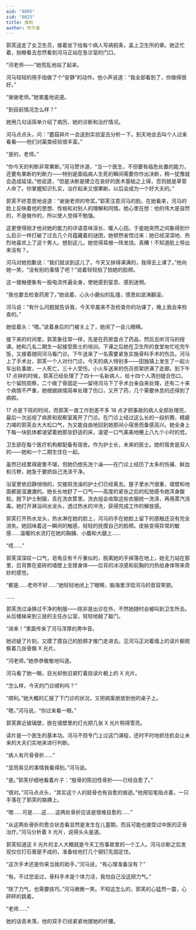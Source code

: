 ```yaml
---
aid: "0005"
zid: "0025"
title: 推倒
author: 吹牛者
---
```


郭芙送走了女卫生员，接着坐下给每个病人写病假条，盖上卫生所的章。她正忙着，抬眼看去忽然看到河马正站在急诊室的门口。

“河老师——”她慌乱地站了起来。

河马轻轻的用手指做了个“安静”的动作。他小声说道：“我全部看到了，你做得很好。”

“谢谢老师。”她害羞地说道。

“到目前情况怎么样？”

她用几句话简单介绍了病历、她的诊断和治疗情况。

河马点点头，问：“蘑菇碎片一会送到实验室去分析一下。到天地会去叫个人过来看看——他们对菌类经验很丰富。”

“是的，老师。”

“你今天的判断非常果断。”河马赞许道，“当一个医生，不但要有临危处置的能力，还要有果断的判断力——特别是面临病人生死的瞬间需要你作出决断，稍一犹豫就会造成延误。”他说道，“但是决断是建立在良好的医术基础之上得，否则就是草菅人命了。你掌握知识扎实，治疗起来又很果断。以后会成为一个好大夫的。”

郭芙不好意思地说道：“谢谢老师的夸奖。”郭芙注意河马的脸。在她看来，河马的脸上反映着他的思想、性格和对别人的理解和同情。她心里在想：他的伟大是自然的，不是做作的，所以使人觉得不勉强。

这更使得刚才他对她的能力的评语意味深长、暖人心田。于是她突然之间象得到什么启示一样打破了过去几个月蕴藏着的谜团，她顿然省悟过来：她已经深深地、热烈地喜欢上了这个男人。想到这儿，她觉得耳根一阵发烧。真糟！不知道脸上带出来没有？。

河马对她抱歉说：“我们就谈到这儿了。今天又排得满满的，我得去上课了。”他向她一笑，“没有别的事情了吧？”说着轻轻拍了拍她的脸颊。

这一接触便象有一股电流传遍全身，使她感到窒息、感到迷惘。

“我也要去检查药房了。”她说着，心头小鹿似的乱撞，情思如波涛翻滚。

河马说：“有什么问题就告诉我，今天早晨来不及检查你的功课了，晚上我会来检查的。”

她低着头：“嗯。”说着身后的门被关上了，她闭了一会儿眼睛。

接下来的时间里，郭芙象往常一样，先是在药房盘点了药品，然后去听河马的授课。她和几名二期生一起接受医士的培训。下课之后她在卫生所的食堂匆忙吃完午饭，又接着随同河马看门诊。下午送来了一名需要紧急实施骨科手术的伤员。河马上了手术台，郭芙一个人对付门诊。今天的病人特别多——田独镇上发生了一起火车出轨事故，一人死亡，三十人受伤。小火车送来的伤员担架挤满了走廊。到下午 17 点钟的时候，郭芙已经处理了了四十一名新病人，给十四个人清创缝合伤口，七个留院观察，二个做了骨固定——留待河马下了手术台亲自来处理，还有二十来个病情不严重，她根据病情简单处理了伤口，又开了药，几个需要休息的还得到了病假。

17 点是下班的时间，而郭芙一直工作到差不多 18 点才把事故的病人全部处理完，最后一次巡视了病房和观察室离开了门诊。在门诊上经过这么长的一段折腾，精疲力竭的郭芙会大大松口气，为又能自由地回到她那间小宿舍而备感高兴。她全身上下每一块肌体都渴望着她那张舒适的床，渴望一口气美美地睡上八九个小时的觉。

卫生部在每个医疗机构都配备有宿舍。作为护士长，未来的医士。她的宿舍是双人的——她和一个二期生住在一起。

虽然已经累得疲惫不堪，但她仍想先洗个澡——在门诊上经历了太多的伤痛、鲜血和污秽，她急于要把自己洗涤干净。

浴室里依旧静悄悄的，交接班洗澡的护士们已经离去。屋子里水汽很重，墙壁和地面都是湿漉漉的。她长长地舒了一口气——高度的紧张之后的松弛感令她浑身酸软。脱下护士制服，丢在洗衣筐里。洗衣组会收取这些衣服统一洗涤，再用蒸汽消毒。她打开淋浴间水龙头，透过热水的冲洗，获得完成工作的解放感。

郭芙打开热水龙头，热水淋在她的脸上，河马的手在她脸上留下的感触还没有完全消失。她回味着这一瞬间的触感，轻轻的抚摸自己的脸颊。皮肤变得异常的敏感……温暖的水流打在她的胸脯、小腹和大腿上……

“唔……”

郭芙深深叹一口气，皂角豆有千斤重似的，脱离她的手掉落在地上，她无力站在那里，后背靠在瓷砖的墙壁上支撑身体——后背的冰凉感和前胸的灼热给身体带来奇妙的感觉。

“都是……老师不好……”她轻轻地闭上了眼睛，脑海里浮现河马的音容笑貌。

……

郭芙洗过澡换过干净的制服——除非是出诊在外，不然她随时会被叫到卫生所去。从后楼梯来到三层的主任办公室，轻轻地敲了敲门。

“进来！”里面传来了河马浑厚的男中音。

她迟疑了片刻，又摸了摸自己的脸颊才推门走进去。见河马正对着墙上的读片橱观察着几张骨骼 X 光片。

“河老师。”她恭恭敬敬地叫道。

河马看了她一眼，目光却依旧紧盯着挂读片橱上的 X 光片。

“怎么样，今天的门诊顺利吗？”

“顺利。”她大概的汇报了下门诊的状况，又把病案册放到他的桌子上。

“嗯，”河马说，“你过来看一眼。”

郭芙靠近玻璃壁，嵌在墙壁里的灯光把几张 X 光片照得雪亮。

读片是一个医生的基本功。河马不但专门上过这门课程，还时不时地抓住机会让未来的大夫们实地来进行判断。

“病人有尺骨骨折……”

“显而易见的事情我看得到。”河马说。

“是。”郭芙仔细地看着片子：“股骨的陈旧性骨折——已经自愈了。”

“很对。”河马点点头，“其实这个人的胫骨也有自愈的痕迹。”他用铅笔指点着，一只手落在了郭芙的胳膊上。

“嗯……可是……这……这两处骨折应该是很难自愈的……”

“从这两处骨折的愈合状态看显然是发生在儿童期，而且可能也接受过中医的正骨治疗。”河马分析着 X 光片，说得头头是道。

郭芙知道这 X 光片的主人大概就是今天工伤事故里的一个工人。河马诊断之后发现仅仅打石膏是不成的，准备给他打几个钢钉先固定住。

“这次手术还是你来当我的助手。”河马说，“有心理准备没有？”

“有。不过您说过，骨科手术是个体力活，我怕自己没这把力气。”

“除了力气，也需要技巧。”河马微微一笑。不知这怎么的，郭芙的心猛然一震，心砰砰的跳着。

“老师……”

她的话音未落，他的双手已经紧紧地搂她的纤腰。
